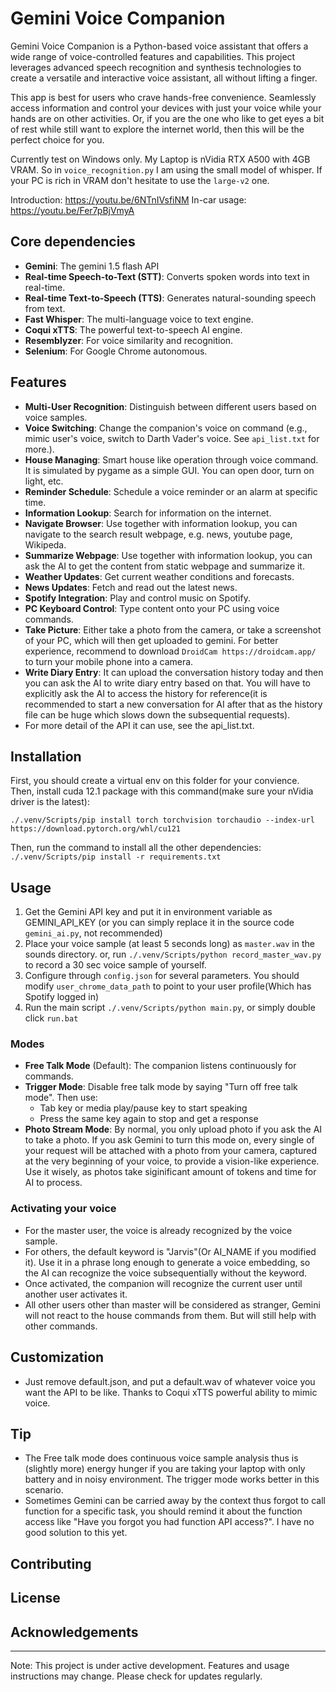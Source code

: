 # Gemini Voice Companion

Gemini Voice Companion is a Python-based voice assistant that offers a wide range of voice-controlled features and capabilities. This project leverages advanced speech recognition and synthesis technologies to create a versatile and interactive voice assistant, all without lifting a finger.

This app is best for users who crave hands-free convenience.  Seamlessly access information and control your devices with just your voice while your hands are on other activities.
Or, if you are the one who like to get eyes a bit of rest while still want to explore the internet world, then this will be the perfect choice for you.

Currently test on Windows only.
My Laptop is nVidia RTX A500 with 4GB VRAM. So in `voice_recognition.py` I am using the small model of whisper. If your PC is rich in VRAM don't hesitate to use the `large-v2` one.

Introduction: https://youtu.be/6NTnIVsfiNM
In-car usage: https://youtu.be/Fer7pBjVmyA

## Core dependencies

- **Gemini**: The gemini 1.5 flash API
- **Real-time Speech-to-Text (STT)**: Converts spoken words into text in real-time.
- **Real-time Text-to-Speech (TTS)**: Generates natural-sounding speech from text.
- **Fast Whisper**: The multi-language voice to text engine.
- **Coqui xTTS**: The powerful text-to-speech AI engine.
- **Resemblyzer**: For voice similarity and recognition.
- **Selenium**: For Google Chrome autonomous.

## Features

- **Multi-User Recognition**: Distinguish between different users based on voice samples.
- **Voice Switching**: Change the companion's voice on command (e.g., mimic user's voice, switch to Darth Vader's voice. See `api_list.txt` for more.).
- **House Managing**: Smart house like operation through voice command. It is simulated by pygame as a simple GUI. You can open door, turn on light, etc.
- **Reminder Schedule**: Schedule a voice reminder or an alarm at specific time.
- **Information Lookup**: Search for information on the internet.
- **Navigate Browser**: Use together with information lookup, you can navigate to the search result webpage, e.g. news, youtube page, Wikipeda. 
- **Summarize Webpage**: Use together with information lookup, you can ask the AI to get the content from static webpage and summarize it.
- **Weather Updates**: Get current weather conditions and forecasts.
- **News Updates**: Fetch and read out the latest news.
- **Spotify Integration**: Play and control music on Spotify.
- **PC Keyboard Control**: Type content onto your PC using voice commands.
- **Take Picture**: Either take a photo from the camera, or take a screenshot of your PC, which will then get uploaded to gemini. For better experience, recommend to download ```DroidCam https://droidcam.app/``` to turn your mobile phone into a camera.
- **Write Diary Entry**: It can upload the conversation history today and then you can ask the AI to write diary entry based on that. You will have to explicitly ask the AI to access the history for reference(it is recommended to start a new conversation for AI after that as the history file can be huge which slows down the subsequential requests).
- For more detail of the API it can use, see the api_list.txt.

## Installation

First, you should create a virtual env on this folder for your convience.
Then, install cuda 12.1 package with this command(make sure your nVidia driver is the latest): 

```./.venv/Scripts/pip install torch torchvision torchaudio --index-url https://download.pytorch.org/whl/cu121```

Then, run the command to install all the other dependencies:
```./.venv/Scripts/pip install -r requirements.txt```

## Usage

1. Get the Gemini API key and put it in environment variable as GEMINI_API_KEY (or you can simply replace it in the source code `gemini_ai.py`, not recommended)
2. Place your voice sample (at least 5 seconds long) as `master.wav` in the sounds directory.
or, run `./.venv/Scripts/python record_master_wav.py` to record a 30 sec voice sample of yourself.
3. Configure through `config.json` for several parameters. You should modify `user_chrome_data_path` to point to your user profile(Which has Spotify logged in)
4. Run the main script `./.venv/Scripts/python main.py`, or simply double click `run.bat`

### Modes

- **Free Talk Mode** (Default): The companion listens continuously for commands.
- **Trigger Mode**: Disable free talk mode by saying "Turn off free talk mode". Then use:
  - Tab key or media play/pause key to start speaking
  - Press the same key again to stop and get a response
- **Photo Stream Mode**: By normal, you only upload photo if you ask the AI to take a photo. If you ask Gemini to turn this mode on, every single of your request will be attached with a photo from your camera, captured at the very beginning of your voice, to provide a vision-like experience. Use it wisely, as photos take siginificant amount of tokens and time for AI to process.

### Activating your voice

- For the master user, the voice is already recognized by the voice sample.
- For others, the default keyword is "Jarvis"(Or AI_NAME if you modified it). Use it in a phrase long enough to generate a voice embedding, so the AI can recognize the voice subsequentially without the keyword.
- Once activated, the companion will recognize the current user until another user activates it.
- All other users other than master will be considered as stranger, Gemini will not react to the house commands from them. But will still help with other commands.

## Customization

- Just remove default.json, and put a default.wav of whatever voice you want the API to be like. Thanks to Coqui xTTS powerful ability to mimic voice.

## Tip

- The Free talk mode does continuous voice sample analysis thus is (slightly more) energy hunger if you are taking your laptop with only battery and in noisy environment. The trigger mode works better in this scenario.
- Sometimes Gemini can be carried away by the context thus forgot to call function for a specific task, you should remind it about the function access like "Have you forgot you had function API access?". I have no good solution to this yet.

## Contributing

## License

## Acknowledgements

---

Note: This project is under active development. Features and usage instructions may change. Please check for updates regularly.